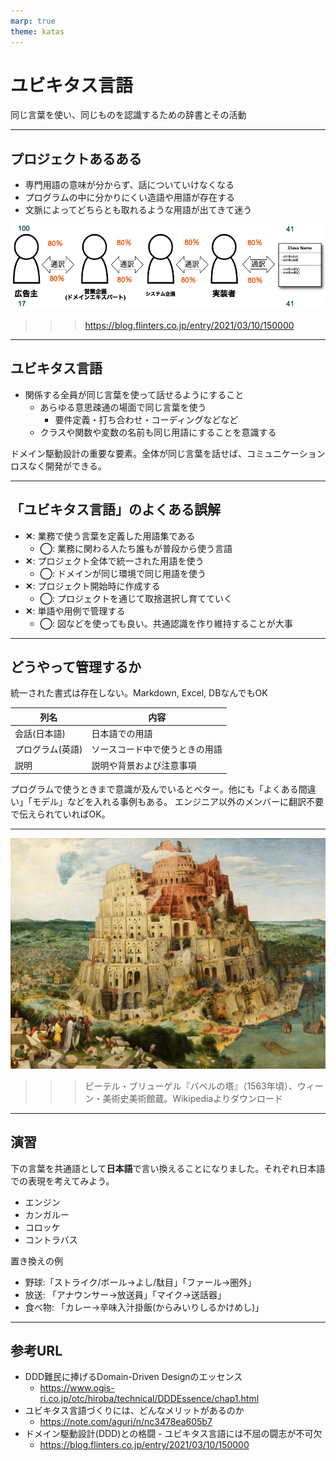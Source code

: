 ```yaml
---
marp: true
theme: katas
---
```

<!-- 
size: 16:9
paginate: true
-->
<!-- header: 勉強会# ― エンジニアとしての解像度を高めるための勉強会-->

# ユビキタス言語
同じ言葉を使い、同じものを認識するための辞書とその活動

<!-- 「ユビキタス」とは、いつでもどこでも存在するという遍在を表す言葉です。 ITにおいては、コンピューターやネットワークが遍在し、使いたいときに場所を選ばずに利用できることなどを表す用語としてユビキタスが使われている。
https://www.ntt.com/bizon/glossary/j-y/ubiquitous.html -->
<!-- 元はエリック・エヴァンスの書いた「ドメイン駆動設計」という本で出てきた用語。ドメイン駆動設計は、開発対象をドメインという同じ言葉が通じる範囲で区切って、設計やコミュニケーションから実装に至るまで同じ言葉を使って設計していく開発、というかモデリング手法 -->

---
## プロジェクトあるある

* 専門用語の意味が分からず、話についていけなくなる
* プログラムの中に分かりにくい造語や用語が存在する
* 文脈によってどちらとも取れるような用語が出てきて迷う

![center 65%](assets/19-ubiquitous.png)

>>> https://blog.flinters.co.jp/entry/2021/03/10/150000

<!-- これはつまりそれぞれの人やドキュメント・ソースコードが別の言葉を話しているのと同義 -->

---
## ユビキタス言語

* 関係する全員が同じ言葉を使って話せるようにすること
    * あらゆる意思疎通の場面で同じ言葉を使う
        * 要件定義・打ち合わせ・コーディングなどなど
    * クラスや関数や変数の名前も同じ用語にすることを意識する

ドメイン駆動設計の重要な要素。全体が同じ言葉を話せば、コミュニケーションロスなく開発ができる。

<!-- 対象領域のエキスパート、あるいは仕様を具体的にイメージできている人の鋭い指摘が伝わらないと大惨事が目に見える。 -->

---

## 「ユビキタス言語」のよくある誤解

* **✕**: 業務で使う言葉を定義した用語集である
    * **◯**: 業務に関わる人たち誰もが普段から使う言語
* **✕**: プロジェクト全体で統一された用語を使う
    * **◯**: ドメインが同じ環境で同じ用語を使う
* **✕**: プロジェクト開始時に作成する
    * **◯**: プロジェクトを通じて取捨選択し育てていく
* **✕**: 単語や用例で管理する
    * **◯**: 図などを使っても良い。共通認識を作り維持することが大事

<!-- 「いつでもどこでも誰もが」と「使う」という2つの観点がポイント。使わなければ意味がない。 -->

<!-- そもそも「言語」と言っているのがポイント。 -->
<!-- ユビキタス用語集と呼んでいないのに注意 -->
<!-- ユビキタス自体がどこにでもあるという意味を持っているように、開発のあらゆる場面で使うからこそ効果が出るという話 -->
<!-- 新しい言葉をみんなで作り出しても良い -->

<!--みんなでやるからこそ難しい。オランダ語で書かれたターヘル・アナトミアを杉田玄白や前野良沢(りょうたく)らが解体新書として翻訳・出版するときにどれだけ苦労したか。神経とか -->
---

## どうやって管理するか

統一された書式は存在しない。Markdown, Excel, DBなんでもOK

|列名|内容|
|---|---|
|会話(日本語)|日本語での用語|
|プログラム(英語)|ソースコード中で使うときの用語|
|説明|説明や背景および注意事項|

プログラムで使うときまで意識が及んでいるとベター。他にも「よくある間違い」「モデル」などを入れる事例もある。
エンジニア以外のメンバーに翻訳不要で伝えられていればOK。

---

![](assets/17-tower_of_babel.jpg)

>>> ピーテル・ブリューゲル『バベルの塔』（1563年頃）、ウィーン・美術史美術館蔵。Wikipediaよりダウンロード
<!-- 
天にも届く神の領域まで手を伸ばす塔を建設しようとしたが、神によって阻まれ失敗してしまった。空想的で実現不可能な計画を「バベルの塔」と揶揄することがある。
神がこの建設を阻止した方法はなんだったか。それは「言語」だった。共通の言語の下で建設を進めていた中、神はそれぞれが異なる言語を話すようにした。これによって現場は混乱し、塔の建設を止め、世界各地に散ってしまった。
名前を付け、共通の認識とすることがいかに大事か、という話。 -->
<!-- 旧約聖書 「創世記」11章1-9節 にある。 https://ja.wikipedia.org/wiki/%E3%83%90%E3%83%99%E3%83%AB%E3%81%AE%E5%A1%94#%E8%81%96%E6%9B%B8%E3%81%AE%E8%A8%98%E8%BF%B0 -->
<!-- * ユビキタス言語とバベルの塔 -->

---

## 演習

下の言葉を共通語として**日本語**で言い換えることになりました。それぞれ日本語での表現を考えてみよう。

* エンジン
* カンガルー
* コロッケ
* コントラバス


置き換えの例

* 野球:「ストライク/ボール→よし/駄目」「ファール→圏外」
* 放送: 「アナウンサー→放送員」「マイク→送話器」
* 食べ物: 「カレー→辛味入汁掛飯(からみいりしるかけめし)」

<!-- 解答を見せる際のコメント： -->
<!-- 太平洋戦争前後のおり、アメリカやイギリスとの対立が深まる中で英語を敵性語とみなし「言動が軽々しく浮わついている(軽佻浮薄(けいちょうふはく))」といって排除する行動が高まった。政府の統制によるものだけでなく、民間団体や町内会からも発生していたというバカみたいなことをやってたわけで。今日の問題はその中で登場した置き換えを例に挙げてます -->

---

## 参考URL

* DDD難民に捧げるDomain-Driven Designのエッセンス
    * https://www.ogis-ri.co.jp/otc/hiroba/technical/DDDEssence/chap1.html
* ユビキタス言語づくりには、どんなメリットがあるのか
    * https://note.com/aguri/n/nc3478ea605b7
* ドメイン駆動設計(DDD)との格闘 - ユビキタス言語には不屈の闘志が不可欠
    * https://blog.flinters.co.jp/entry/2021/03/10/150000
<!--
言語の本質は心理的な相互作用。音声でも文字でもない
これはエドワード・サピアというアメリカの人類学者・言語学者が言っていることの解釈。
言語学は話し言葉にあるとしつつも、心理学も重要だと説いている

- 言語って話し言葉から生まれている。そりゃそうだ。
- 話し言葉や音声もあくまで口という本来食べるための器官に音を出させているもの
    - 人間/生物って音声器官を持っていない。ピアノを弾く指が演奏器官と言わないのと同じ(レトリックに偏っているが)
- 文字や書き言葉は話し言語を書き下したもの
- つまり言語とは、文字や音を相互に交換することによる、お互いあるいは集団の心理的な相互作用

順番を心理面から並べて言うと、言語とは心理ではあるが、それを口という器官に目的外のことをさせて音に変換・記号化して、それを耳で聞いたものを文字や書き言葉に記号化している。書き言葉って二次創作物。
そしてそれを私たちはプログラムコードの中で使っている。

この状況において、曖昧適当な命名をしてしまうと、心理という一番伝えたいものの記号の記号（二次創作）を
めちゃくちゃにしてしまうので、命名ってすごく大事。
 -->